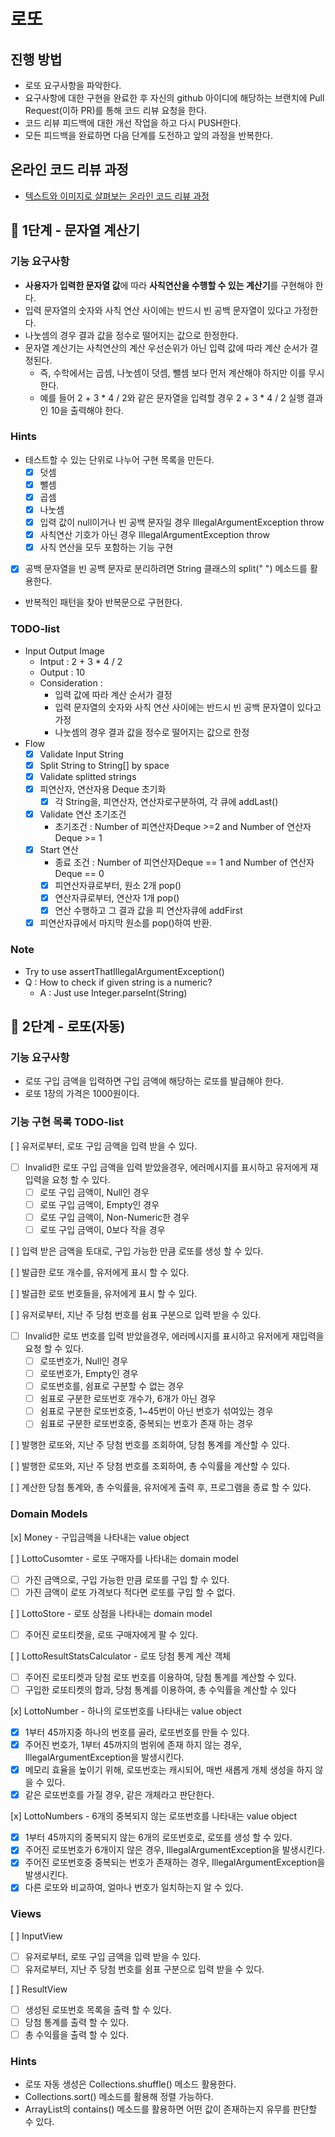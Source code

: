 # 로또

## 진행 방법

* 로또 요구사항을 파악한다.
* 요구사항에 대한 구현을 완료한 후 자신의 github 아이디에 해당하는 브랜치에 Pull Request(이하 PR)를 통해 코드 리뷰 요청을 한다.
* 코드 리뷰 피드백에 대한 개선 작업을 하고 다시 PUSH한다.
* 모든 피드백을 완료하면 다음 단계를 도전하고 앞의 과정을 반복한다.

## 온라인 코드 리뷰 과정

* [텍스트와 이미지로 살펴보는 온라인 코드 리뷰 과정](https://github.com/next-step/nextstep-docs/tree/master/codereview)

## 🚀 1단계 - 문자열 계산기

### 기능 요구사항

* **사용자가 입력한 문자열 값**에 따라 **사칙연산을 수행할 수 있는 계산기**를 구현해야 한다.
* 입력 문자열의 숫자와 사칙 연산 사이에는 반드시 빈 공백 문자열이 있다고 가정한다.
* 나눗셈의 경우 결과 값을 정수로 떨어지는 값으로 한정한다.
* 문자열 계산기는 사칙연산의 계산 우선순위가 아닌 입력 값에 따라 계산 순서가 결정된다.
    * 즉, 수학에서는 곱셈, 나눗셈이 덧셈, 뺄셈 보다 먼저 계산해야 하지만 이를 무시한다.
    * 예를 들어 2 + 3 * 4 / 2와 같은 문자열을 입력할 경우 2 + 3 * 4 / 2 실행 결과인 10을 출력해야 한다.

### Hints

- 테스트할 수 있는 단위로 나누어 구현 목록을 만든다.
    - [x] 덧셈
    - [x] 뺄셈
    - [x] 곱셈
    - [x] 나눗셈
    - [x] 입력 값이 null이거나 빈 공백 문자일 경우 IllegalArgumentException throw
    - [x] 사칙연산 기호가 아닌 경우 IllegalArgumentException throw
    - [x] 사칙 연산을 모두 포함하는 기능 구현
- [x] 공백 문자열을 빈 공백 문자로 분리하려면 String 클래스의 split(" ") 메소드를 활용한다.
- 반복적인 패턴을 찾아 반복문으로 구현한다.

### TODO-list

- Input Output Image
    - Intput : 2 + 3 * 4 / 2
    - Output : 10
    - Consideration :
        - 입력 값에 따라 계산 순서가 결정
        - 입력 문자열의 숫자와 사칙 연산 사이에는 반드시 빈 공백 문자열이 있다고 가정
        - 나눗셈의 경우 결과 값을 정수로 떨어지는 값으로 한정
- Flow
    - [x] Validate Input String
    - [x] Split String to String[]  by space
    - [x] Validate splitted strings
    - [x] 피연산자, 연산자용 Deque 초기화
        - [x] 각 String을, 피연산자, 연산자로구분하여, 각 큐에 addLast()
    - [x] Validate 연산 초기조건
        - 초기조건 : Number of 피연산자Deque >=2 and Number of 연산자 Deque >= 1
    - [x] Start 연산
        - 종료 조건 : Number of 피연산자Deque == 1 and Number of 연산자 Deque == 0
        - [x] 피연산자큐로부터, 원소 2개 pop()
        - [x] 연산자큐로부터, 연산자 1개 pop()
        - [x] 연산 수행하고 그 결과 값을 피 연산자큐에 addFirst
    - [x] 피연산자큐에서 마지막 원소를 pop()하여 반환.

### Note

- Try to use assertThatIllegalArgumentException()
- Q : How to check if given string is a numeric?
    - A : Just use Integer.parseInt(String)

## 🚀 2단계 - 로또(자동)

### 기능 요구사항

* 로또 구입 금액을 입력하면 구입 금액에 해당하는 로또를 발급해야 한다.
* 로또 1장의 가격은 1000원이다.

### 기능 구현 목록 TODO-list

[ ] 유저로부터, 로또 구입 금액을 입력 받을 수 있다.

- [ ] Invalid한 로또 구입 금액을 입력 받았을경우, 에러메시지를 표시하고 유저에게 재입력을 요청 할 수 있다.
    - [ ] 로또 구입 금액이, Null인 경우
    - [ ] 로또 구입 금액이, Empty인 경우
    - [ ] 로또 구입 금액이, Non-Numeric한 경우
    - [ ] 로또 구입 금액이, 0보다 작을 경우

[ ] 입력 받은 금액을 토대로, 구입 가능한 만큼 로또를 생성 할 수 있다.

[ ] 발급한 로또 개수를, 유저에게 표시 할 수 있다.

[ ] 발급한 로또 번호들을, 유저에게 표시 할 수 있다.

[ ] 유저로부터, 지난 주 당첨 번호를 쉼표 구분으로 입력 받을 수 있다.

- [ ] Invalid한 로또 번호를 입력 받았을경우, 에러메시지를 표시하고 유저에게 재입력을 요청 할 수 있다.
    - [ ] 로또번호가, Null인 경우
    - [ ] 로또번호가, Empty인 경우
    - [ ] 로또번호를, 쉼표로 구분할 수 없는 경우
    - [ ] 쉼표로 구분한 로또번호 개수가, 6개가 아닌 경우
    - [ ] 쉼표로 구분한 로또번호중, 1~45번이 아닌 번호가 섞여있는 경우
    - [ ] 쉼표로 구분한 로또번호중, 중복되는 번호가 존재 하는 경우

[ ] 발행한 로또와, 지난 주 당첨 번호를 조회하여, 당첨 통계를 계산할 수 있다.

[ ] 발행한 로또와, 지난 주 당첨 번호를 조회하여, 총 수익률을 계산할 수 있다.

[ ] 계산한 당첨 통계와, 총 수익률을, 유저에게 출력 후, 프로그램을 종료 할 수 있다.

### Domain Models

[x] Money - 구입금액을 나타내는 value object

[ ] LottoCusomter - 로또 구매자를 나타내는 domain model
- [ ] 가진 금액으로, 구입 가능한 만큼 로또를 구입 할 수 있다.
- [ ] 가진 금액이 로또 가격보다 적다면 로또를 구입 할 수 없다.

[ ] LottoStore - 로또 상점을 나타내는 domain model
- [ ] 주어진 로또티켓을, 로또 구매자에게 팔 수 있다.

[ ] LottoResultStatsCalculator - 로또 당첨 통계 계산 객체
- [ ] 주어진 로또티켓과 당첨 로또 번호를 이용하여, 당첨 통계를 계산할 수 있다.
- [ ]  구입한 로또티켓의 합과, 당첨 통계를 이용하여, 총 수익률을 계산할 수 있다

[x] LottoNumber - 하나의 로또번호를 나타내는 value object
- [x] 1부터 45까지중 하나의 번호를 골라, 로또번호를 만들 수 있다.
- [x] 주어진 번호가, 1부터 45까지의 범위에 존재 하지 않는 경우, IllegalArgumentException을 발생시킨다.
- [x] 메모리 효율을 높이기 위해, 로또번호는 캐시되어, 매번 새롭게 개체 생성을 하지 않을 수 있다.
- [x] 같은 로또번호를 가질 경우, 같은 개체라고 판단한다.

[x] LottoNumbers - 6개의 중복되지 않는 로또번호를 나타내는 value object
- [x] 1부터 45까지의 중복되지 않는 6개의 로또번호로, 로또를 생성 할 수 있다.
- [x] 주어진 로또번호가 6개이지 않은 경우, IllegalArgumentException을 발생시킨다.
- [x] 주어진 로또번호중 중복되는 번호가 존재하는 경우, IllegalArgumentException을 발생시킨다.
- [x] 다른 로또와 비교하여, 얼마나 번호가 일치하는지 알 수 있다.

### Views

[ ] InputView

- [ ] 유저로부터, 로또 구입 금액을 입력 받을 수 있다.
- [ ] 유저로부터, 지난 주 당첨 번호를 쉼표 구분으로 입력 받을 수 있다.

[ ] ResultView

- [ ] 생성된 로또번호 목록을 출력 할 수 있다.
- [ ] 당첨 통계를 출력 할 수 있다.
- [ ] 총 수익률을 출력 할 수 있다.

### Hints

* 로또 자동 생성은 Collections.shuffle() 메소드 활용한다.
* Collections.sort() 메소드를 활용해 정렬 가능하다.
* ArrayList의 contains() 메소드를 활용하면 어떤 값이 존재하는지 유무를 판단할 수 있다.